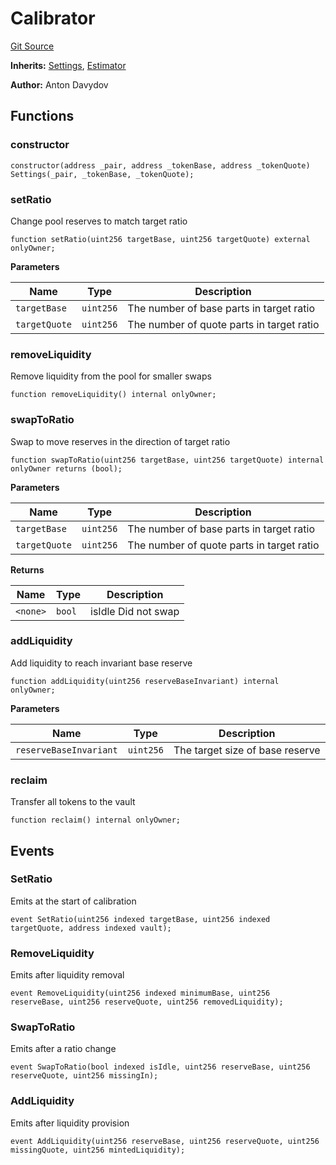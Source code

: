 # Calibrator
[Git Source](https://github.com/fetsorn/calibrator/blob/0894a0d3a5b73c958dafd617d3c524ce6baed179/contracts/Calibrator.sol)

**Inherits:**
[Settings](/contracts/Settings.sol/contract.Settings.md), [Estimator](/contracts/Estimator.sol/abstract.Estimator.md)

**Author:**
Anton Davydov


## Functions
### constructor


```solidity
constructor(address _pair, address _tokenBase, address _tokenQuote) Settings(_pair, _tokenBase, _tokenQuote);
```

### setRatio

Change pool reserves to match target ratio


```solidity
function setRatio(uint256 targetBase, uint256 targetQuote) external onlyOwner;
```
**Parameters**

|Name|Type|Description|
|----|----|-----------|
|`targetBase`|`uint256`|The number of base parts in target ratio|
|`targetQuote`|`uint256`|The number of quote parts in target ratio|


### removeLiquidity

Remove liquidity from the pool for smaller swaps


```solidity
function removeLiquidity() internal onlyOwner;
```

### swapToRatio

Swap to move reserves in the direction of target ratio


```solidity
function swapToRatio(uint256 targetBase, uint256 targetQuote) internal onlyOwner returns (bool);
```
**Parameters**

|Name|Type|Description|
|----|----|-----------|
|`targetBase`|`uint256`|The number of base parts in target ratio|
|`targetQuote`|`uint256`|The number of quote parts in target ratio|

**Returns**

|Name|Type|Description|
|----|----|-----------|
|`<none>`|`bool`|isIdle Did not swap|


### addLiquidity

Add liquidity to reach invariant base reserve


```solidity
function addLiquidity(uint256 reserveBaseInvariant) internal onlyOwner;
```
**Parameters**

|Name|Type|Description|
|----|----|-----------|
|`reserveBaseInvariant`|`uint256`|The target size of base reserve|


### reclaim

Transfer all tokens to the vault


```solidity
function reclaim() internal onlyOwner;
```

## Events
### SetRatio
Emits at the start of calibration


```solidity
event SetRatio(uint256 indexed targetBase, uint256 indexed targetQuote, address indexed vault);
```

### RemoveLiquidity
Emits after liquidity removal


```solidity
event RemoveLiquidity(uint256 indexed minimumBase, uint256 reserveBase, uint256 reserveQuote, uint256 removedLiquidity);
```

### SwapToRatio
Emits after a ratio change


```solidity
event SwapToRatio(bool indexed isIdle, uint256 reserveBase, uint256 reserveQuote, uint256 missingIn);
```

### AddLiquidity
Emits after liquidity provision


```solidity
event AddLiquidity(uint256 reserveBase, uint256 reserveQuote, uint256 missingQuote, uint256 mintedLiquidity);
```

